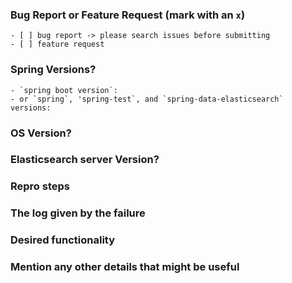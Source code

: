 <!--
IF YOU DON'T FILL OUT THE FOLLOWING INFORMATION YOUR ISSUE MIGHT BE CLOSED WITHOUT INVESTIGATING
-->
### Bug Report or Feature Request (mark with an `x`)
```
- [ ] bug report -> please search issues before submitting
- [ ] feature request
```

### Spring  Versions?
```
- `spring boot version`:
- or `spring`, 'spring-test`, and `spring-data-elasticsearch` versions:
```

### OS Version?
<!--
> Windows 7, 8 or 10. Linux (which distribution).macOS(Yosemite ? El Capitan? Sierra ?)
-->

### Elasticsearch server Version?
<!--
> Version of target Elasticsearch server
-->

### Repro steps
<!--
Simple steps to reproduce this bug.
Please include: commands run, packages added, related code changes.
A link to a sample repo would help too.
-->


### The log given by the failure
<!-- Normally this include a stack trace and some more information. -->


### Desired functionality
<!--
What would like to see implemented?
What is the usecase?
-->


### Mention any other details that might be useful
<!-- Please include a link to the repo if this is related to an OSS project. -->
